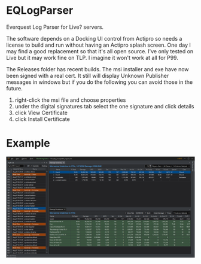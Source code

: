 # EQLogParser
Everquest Log Parser for Live? servers. 

The software depends on a Docking UI control from Actipro so needs a license to build
and run without having an Actipro splash screen. One day I may find a good replacement
so that it's all open source. I've only tested on Live but it may work fine on TLP.
I imagine it won't work at all for P99.

The Releases folder has recent builds. The msi installer and exe have now been signed with a real cert. It still will display Unknown Publisher messages in windows but if you do the following you can avoid those in the future.

1. right-click the msi file and choose properties
2. under the digital signatures tab select the one signature and click details
3. click View Certificate
4. click Install Certificate

# Example
![Parser](./examples/example1.png)
